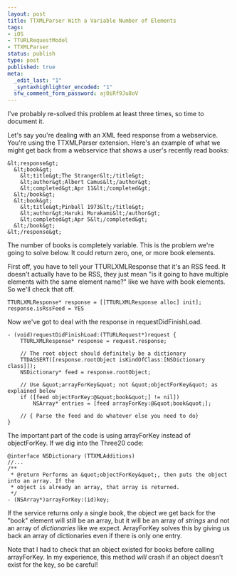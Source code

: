 ```yaml
--- 
layout: post
title: TTXMLParser With a Variable Number of Elements
tags: 
- iOS
- TTURLRequestModel
- TTXMLParser
status: publish
type: post
published: true
meta: 
  _edit_last: "1"
  _syntaxhighlighter_encoded: "1"
  sfw_comment_form_password: ajOiRf9Ju8oV
---
```

I've probably re-solved this problem at least three times, so time to document it.

Let's say you're dealing with an XML feed response from a webservice. You're using the TTXMLParser extension. Here's an example of what we might get back from a webservice that shows a user's recently read books:

```
&lt;response&gt;
  &lt;book&gt;
    &lt;title&gt;The Stranger&lt;/title&gt;
    &lt;author&gt;Albert Camus&lt;/author&gt;
    &lt;completed&gt;Apr 11&lt;/completed&gt;
  &lt;/book&gt;
  &lt;book&gt;
    &lt;title&gt;Pinball 1973&lt;/title&gt;
    &lt;author&gt;Haruki Murakami&lt;/author&gt;
    &lt;completed&gt;Apr 5&lt;/completed&gt;
  &lt;/book&gt;
&lt;/response&gt;
```

The number of books is completely variable. This is the problem we're going to solve below. It could return zero, one, or more book elements.

First off, you have to tell your TTURLXMLResponse that it's an RSS feed. It doesn't actually have to be RSS, they just mean "is it going to have multiple elements with the same element name?" like we have with book elements. So we'll check that off.

```
TTURLXMLResponse* response = [[TTURLXMLResponse alloc] init];
response.isRssFeed = YES
```

Now we've got to deal with the response in requestDidFinishLoad.

```
- (void)requestDidFinishLoad:(TTURLRequest*)request {
	TTURLXMLResponse* response = request.response;

	// The root object should definitely be a dictionary
	TTDASSERT([response.rootObject isKindOfClass:[NSDictionary class]]);
	NSDictionary* feed = response.rootObject;
	
	// Use &quot;arrayForKey&quot; not &quot;objectForKey&quot; as explained below
	if ([feed objectForKey:@&quot;book&quot;] != nil])
		NSArray* entries = [feed arrayForKey:@&quot;book&quot;];

	// { Parse the feed and do whatever else you need to do}
}
```

The important part of the code is using arrayForKey instead of objectForKey. If we dig into the Three20 code:

```
@interface NSDictionary (TTXMLAdditions)
//...
/**
 * @return Performs an &quot;objectForKey&quot;, then puts the object into an array. If the
 * object is already an array, that array is returned.
 */
- (NSArray*)arrayForKey:(id)key;
```

If the service returns only a single book, the object we get back for the "book" element will still be an array, but it will be an array of <i>strings</i> and not an array of <i>dictionaries</i> like we expect. ArrayForKey solves this by giving us back an array of dictionaries even if there is only one entry.

Note that I had to check that an object existed for books before calling arrayForKey. In my experience, this method <i>will</i> crash if an object doesn't exist for the key, so be careful!
